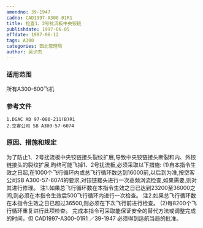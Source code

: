 ```yaml
---
amendno: 39-1947
cadno: CAD1997-A300-01R1
title: 检查1、2号扰流板中央铰链
publishdate: 1997-06-05
effdate: 1997-06-12
tags: A300
categories: 西北管理局
author: 吴少杰
---
```


### 适用范围 
所有A300-600飞机

<!--more-->
### 参考文件
    1.DGAC AD 97-080-211(B)R1 
    2.空客公司 SB A300-57-6074 

### 原因、措施和规定 
为了防止1、2号扰流板中央铰链接头裂纹扩展,导致中央铰链接头断裂和内、外铰链接头的裂纹扩展,昀终可能飞掉1、2号扰流板,必须采取以下措施: 
(1)自本指令生效之日起,在1000个飞行循环内或总飞行循环数达到16000前,以后到为准,按空客公司SB A300-57-6074的要求,对铰链接头进行一次高频涡流检查,如果需要,则对其进行修理。 
注1.如果总飞行循环数在本指令生效之日已达到23200至36000之间,则必须在本指令生效后500飞行循环内进行一次检查。     注2.如果总飞行循环数在本指令生效之日已超过36500,则必须在下次飞行前进行检查。 
    (2)每8200个飞行循环重复进行此项检查。     完成本指令可采取能保证安全的替代方法或调整完成的时间，但
       CAD1997-A300-01R1   ／39-1947 
必须得到适航当局的批准。
